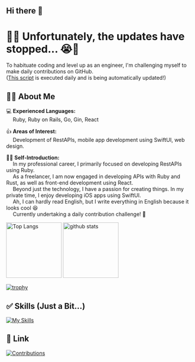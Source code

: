 ## Hi there 👋

# 🍃😭 Unfortunately, the updates have stopped... 😭🍃

To habituate coding and level up as an engineer, I'm challenging myself to make daily contributions on GitHub.  
([This script](https://github.com/xerisx/contribution-tracker) is executed daily and is being automatically updated!)

## 💁‍♂ About Me
💻 **Experienced Languages:**  
&nbsp;&emsp;Ruby, Ruby on Rails, Go, Gin, React

👍 **Areas of Interest:**  
&nbsp;&emsp;Development of RestAPIs, mobile app development using SwiftUI, web design.

🙋‍♂️ **Self-Introduction:**  
&nbsp;&emsp;In my professional career, I primarily focused on developing RestAPIs using Ruby.  
&nbsp;&emsp;As a freelancer, I am now engaged in developing APIs with Ruby and Rust, as well as front-end development using React.  
&nbsp;&emsp;Beyond just the technology, I have a passion for creating things. In my private time, I enjoy developing iOS apps using SwiftUI.  
&nbsp;&emsp;Ah, I can hardly read English, but I write everything in English because it looks cool 😆  
&nbsp;&emsp;Currently undertaking a daily contribution challenge! 🌱  

<p align="left"> 
  <img alt="Top Langs" height="150px" src="https://github-readme-stats.vercel.app/api/top-langs/?username=xerisx&layout=compact&show_icons=true&theme=ambient_gradient" />
  <img alt="github stats" height="150px" src="https://github-readme-stats.vercel.app/api?username=xerisx&theme=ambient_gradient&show_icons=ture" />
</p>

[![trophy](https://github-profile-trophy.vercel.app/?username=xerisx&theme=dracula&column=5&no-frame=true&no-bg=true)](https://github.com/ryo-ma/github-profile-trophy)

## ✅ Skills (Just a Bit...)
[![My Skills](https://skillicons.dev/icons?i=php,laravel,ruby,rails,go,rust,mysql,postgres,redis,git,github,githubactions,gitlab,linux,docker,aws,gcp,vscode&theme=light)](https://skillicons.dev)

## 🎉 Link
[![Contributions](https://badgen.org/img/qiita/xerisx/contributions?style=flat-square)](https://qiita.com/xerisx)
